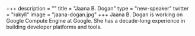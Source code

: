 +++
description = ""
title = "Jaana B. Dogan"
type = "new-speaker"
twitter = "rakyll"
image = "jaana-dogan.jpg"
+++
Jaana B. Dogan is working on Google Compute Engine at Google. She has a decade-long experience in building developer platforms and tools.